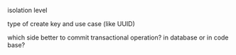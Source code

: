 isolation level

type of create key and use case (like UUID)

which side better to commit transactional operation? in database or in code base?

